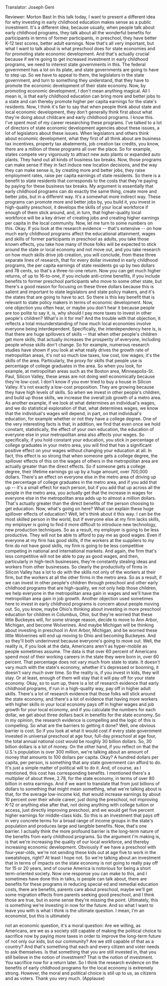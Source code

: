 

Translator: Joseph Geni

Reviewer: Morton Bast
In this talk today, I want to present a different idea
for why investing in early childhood education
makes sense as a public investment.
It&#39;s a different idea, because usually,
when people talk about early childhood programs,
they talk about all the wonderful benefits for participants
in terms of former participants, in preschool,
they have better K-12 test scores,
better adult earnings.
Now that&#39;s all very important,
but what I want to talk about is what preschool does
for state economies
and for promoting state economic development.
And that&#39;s actually crucial
because if we&#39;re going to get increased investment
in early childhood programs,
we need to interest state governments in this.
The federal government has a lot on its plate,
and state governments are going to have to step up.
So we have to appeal to them,
the legislators in the state government,
and turn to something they understand,
that they have to promote the economic development
of their state economy.
Now, by promoting economic development,
I don&#39;t mean anything magical.
All I mean is, is that early childhood education
can bring more and better jobs to a state
and can thereby promote higher per capita earnings
for the state&#39;s residents.
Now, I think it&#39;s fair to say that when people think about
state and local economic development,
they don&#39;t generally think first about what they&#39;re doing
about childcare and early childhood programs.
I know this. I&#39;ve spent most of my career researching these programs.
I&#39;ve talked to a lot of directors
of state economic development agencies about these issues,
a lot of legislators about these issues.
When legislators and others think about economic development,
what they first of all think about are business tax incentives,
property tax abatements, job creation tax credits,
you know, there are a million of these programs all over the place.
So for example, states compete very vigorously
to attract new auto plants or expanded auto plants.
They hand out all kinds of business tax breaks.
Now, those programs can make sense
if they in fact induce new location decisions,
and the way they can make sense is,
by creating more and better jobs,
they raise employment rates, raise per capita earnings of state residents.
So there is a benefit to state residents
that corresponds to the costs that they&#39;re paying
by paying for these business tax breaks.
My argument is essentially that early childhood programs
can do exactly the same thing,
create more and better jobs, but in a different way.
It&#39;s a somewhat more indirect way.
These programs can promote more and better jobs by,
you build it, you invest in high-quality preschool,
it develops the skills of your local workforce
if enough of them stick around, and, in turn,
that higher-quality local workforce
will be a key driver of creating jobs and creating
higher earnings per capita in the local community.
Now, let me turn to some numbers on this.
Okay. If you look at the research evidence --
that&#39;s extensive -- on how much early childhood programs
affect the educational attainment, wages and skills
of former participants in preschool as adults,
you take those known effects,
you take how many of those folks will be expected
to stick around the state or local economy and not move out,
and you take research on how much skills
drive job creation, you will conclude,
from these three separate lines of research,
that for every dollar invested in early childhood programs,
the per capita earnings of state residents
go up by two dollars and 78 cents,
so that&#39;s a three-to-one return.
Now you can get much higher returns,
of up to 16-to-one, if you include anti-crime benefits,
if you include benefits to former preschool participants
who move to some other state,
but there&#39;s a good reason for focusing on these three dollars
because this is salient and important
to state legislators and state policy makers,
and it&#39;s the states that are going to have to act.
So there is this key benefit that is relevant
to state policy makers in terms of economic development.
Now, one objection you often hear,
or maybe you don&#39;t hear it because people are too polite to say it, is,
why should I pay more taxes
to invest in other people&#39;s children?
What&#39;s in it for me?
And the trouble with that objection,
it reflects a total misunderstanding
of how much local economies
involve everyone being interdependent.
Specifically, the interdependency here is, is that
there are huge spillovers of skills --
that when other people&#39;s children get more skills,
that actually increases the prosperity of everyone,
including people whose skills don&#39;t change.
So for example, numerous research studies have shown
if you look at what really drives
the growth rate of metropolitan areas,
it&#39;s not so much low taxes, low cost, low wages;
it&#39;s the skills of the area. Particularly, the proxy for skills
that people use is percentage of college graduates in the area.
So when you look, for example, at metropolitan areas
such as the Boston area, Minneapolis-St. Paul,
Silicon Valley, these areas are not doing well economically
because they&#39;re low-cost.
I don&#39;t know if you ever tried to buy a house in Silicon Valley.
It&#39;s not exactly a low-cost proposition.
They are growing because they have high levels of skills.
So when we invest in other people&#39;s children,
and build up those skills, we increase the overall job growth
of a metro area.
As another example, if we look
at what determines an individual&#39;s wages,
and we do statistical exploration of that, what determines wages,
we know that the individual&#39;s wages will depend, in part,
on that individual&#39;s education,
for example whether or not they have a college degree.
One of the very interesting facts is that, in addition,
we find that even once we hold constant, statistically,
the effect of your own education,
the education of everyone else in your metropolitan area
also affects your wages.
So specifically, if you hold constant your education,
you stick in percentage of college graduates in your metro area,
you will find that has a significant positive effect on your wages
without changing your education at all.
In fact, this effect is so strong
that when someone gets a college degree,
the spillover effects of this on the wages
of others in the metropolitan area
are actually greater than the direct effects.
So if someone gets a college degree, their lifetime earnings
go up by a huge amount, over 700,000 dollars.
There&#39;s an effect on everyone else in the metro area
of driving up the percentage of college graduates in the metro area,
and if you add that up -- it&#39;s a small effect for each person,
but if you add that up across all the people in the metro area,
you actually get that the increase in wages for everyone else
in the metropolitan area adds up to almost a million dollars.
That&#39;s actually greater than the direct benefits
of the person choosing to get education.
Now, what&#39;s going on here?
What can explain these huge spillover effects of education?
Well, let&#39;s think about it this way.
I can be the most skilled person in the world,
but if everyone else at my firm lacks skills,
my employer is going to find it more difficult
to introduce new technology, new production techniques.
So as a result, my employer is going to be less productive.
They will not be able to afford to pay me as good wages.
Even if everyone at my firm has good skills,
if the workers at the suppliers to my firm
do not have good skills,
my firm is going to be less competitive
competing in national and international markets.
And again, the firm that&#39;s less competitive
will not be able to pay as good wages,
and then, particularly in high-tech businesses,
they&#39;re constantly stealing ideas and workers from other businesses.
So clearly the productivity of firms in Silicon Valley
has a lot to do with the skills not only of the workers at their firm,
but the workers at all the other firms in the metro area.
So as a result, if we can invest in other people&#39;s children
through preschool and other early childhood programs
that are high-quality, we not only help those children,
we help everyone in the metropolitan area
gain in wages and we&#39;ll have the metropolitan area
gain in job growth.
Another objection used sometimes here
to invest in early childhood programs
is concern about people moving out.
So, you know, maybe Ohio&#39;s thinking about investing
in more preschool education
for children in Columbus, Ohio,
but they&#39;re worried that these little Buckeyes will,
for some strange reason, decide to move to Ann Arbor, Michigan,
and become Wolverines.
And maybe Michigan will be thinking about investing
in preschool in Ann Arbor, Michigan, and be worried
these little Wolverines will end up moving to Ohio and becoming Buckeyes.
And so they&#39;ll both underinvest because everyone&#39;s going to move out.
Well, the reality is, if you look at the data,
Americans aren&#39;t as hyper-mobile as people sometimes assume.
The data is that over 60 percent of Americans
spend most of their working careers
in the state they were born in, over 60 percent.
That percentage does not vary much from state to state.
It doesn&#39;t vary much with the state&#39;s economy,
whether it&#39;s depressed or booming,
it doesn&#39;t vary much over time.
So the reality is, if you invest in kids,
they will stay.
Or at least, enough of them will stay
that it will pay off for your state economy.
Okay, so to sum up, there is a lot of research evidence
that early childhood programs, if run in a high-quality way,
pay off in higher adult skills.
There&#39;s a lot of research evidence
that those folks will stick around the state economy,
and there&#39;s a lot of evidence that having more workers
with higher skills in your local economy
pays off in higher wages and job growth for your local economy,
and if you calculate the numbers for each dollar,
we get about three dollars back
in benefits for the state economy.
So in my opinion, the research evidence is compelling
and the logic of this is compelling.
So what are the barriers to getting it done?
Well, one obvious barrier is cost.
So if you look at what it would cost
if every state government invested
in universal preschool at age four, full-day preschool at age four,
the total annual national cost would be roughly
30 billion dollars.
So, 30 billion dollars is a lot of money.
On the other hand, if you reflect on
that the U.S.&#39;s population is over 300 million,
we&#39;re talking about an amount of money
that amounts to 100 dollars per capita.
Okay? A hundred dollars per capita, per person,
is something that any state government can afford to do.
It&#39;s just a simple matter of political will to do it.
And, of course, as I mentioned,
this cost has corresponding benefits.
I mentioned there&#39;s a multiplier of about three,
2.78, for the state economy,
in terms of over 80 billion in extra earnings.
And if we want to translate that from just billions of dollars
to something that might mean something,
what we&#39;re talking about is that, for the average low-income kid,
that would increase earnings by about 10 percent
over their whole career, just doing the preschool,
not improving K-12 or anything else after that,
not doing anything with college tuition or access,
just directly improving preschool,
and we would get five percent higher earnings
for middle-class kids.
So this is an investment
that pays off in very concrete terms
for a broad range of income groups in the state&#39;s population
and produces large and tangible benefits.
Now, that&#39;s one barrier.
I actually think the more profound barrier
is the long-term nature of the benefits from early childhood programs.
So the argument I&#39;m making is, is that we&#39;re increasing
the quality of our local workforce,
and thereby increasing economic development.
Obviously if we have a preschool with four-year-olds,
we&#39;re not sending these kids out at age five
to work in the sweatshops, right? At least I hope not.
So we&#39;re talking about an investment
that in terms of impacts on the state economy
is not going to really pay off for 15 or 20 years,
and of course America is notorious for being
a short term-oriented society.
Now one response you can make to this,
and I sometimes have done this in talks,
is people can talk about, there are benefits for these programs
in reducing special ed and remedial education costs,
there are benefits, parents care about preschool,
maybe we&#39;ll get some migration effects
from parents seeking good preschool,
and I think those are true,
but in some sense they&#39;re missing the point.
Ultimately, this is something
we&#39;re investing in now for the future.
And so what I want to leave you with is
what I think is the ultimate question.
I mean, I&#39;m an economist, but this is ultimately

not an economic question, it&#39;s a moral question:
Are we willing, as Americans,
are we as a society still capable
of making the political choice to sacrifice now
by paying more taxes
in order to improve the long-term future
of not only our kids, but our community?
Are we still capable of that as a country?
And that&#39;s something that each and every citizen
and voter needs to ask themselves.
Is that something that you are still invested in,
that you still believe in the notion of investment?
That is the notion of investment.
You sacrifice now for a return later.
So I think the research evidence
on the benefits of early childhood programs
for the local economy is extremely strong.
However, the moral and political choice
is still up to us, as citizens and as voters.
Thank you very much. 
(Applause)

